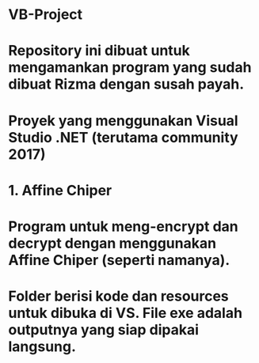 # VB-Project
# Repository ini dibuat untuk mengamankan program yang sudah dibuat Rizma dengan susah payah.
# Proyek yang menggunakan Visual Studio .NET (terutama community 2017)
#
# 1. Affine Chiper
# Program untuk meng-encrypt dan decrypt dengan menggunakan Affine Chiper (seperti namanya).
# Folder berisi kode dan resources untuk dibuka di VS. File exe adalah outputnya yang siap dipakai langsung.
